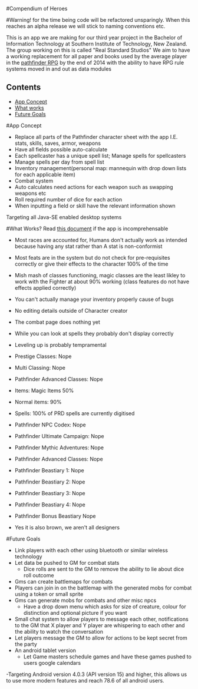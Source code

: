 #Compendium of Heroes

#Warning! for the time being code will be refactored unsparingly. When this reaches an alpha release we will stick to naming conventions etc.

This is an app we are making for our third year project in the Bachelor of Information Technology at Southern Institute of Technology, New Zealand.
The group working on this is called "Real Standard Studios"
We aim to have a working replacement for all paper and books used by the average player in the [pathfinder RPG](http://paizo.com/pathfinderRPG/) by the end of 2014 with the ability to have RPG rule systems moved in and out as data modules

## Contents

 - [App Concept](#app-concept)
 - [What works](#what-works)
 - [Future Goals](#future-goals)

#App Concept

- Replace all parts of the Pathfinder character sheet with the app I.E. stats, skills, saves, armor, weapons
- Have all fields possible auto-calculate
- Each spellcaster has a unique spell list; Manage spells for spellcasters
- Manage spells per day from spell list
- Inventory management(personal map: mannequin with drop down lists for each applicable item)
- Combat system
- Auto calculates need actions for each weapon such as swapping weapons etc
- Roll required number of dice for each action
- When inputting a field or skill have the relevant information shown

Targeting all Java-SE enabled desktop systems

#What Works?
Read [this document](https://drive.google.com/file/d/0B7VEqR5CsThseENUZFdsQjBDdU0/view?usp=sharing) if the app is incomprehensable

- Most races are accounted for, Humans don't actually work as intended because having any stat rather than A stat is non-conformist
- Most feats are in the system but do not check for pre-requisites correctly or give their effects to the character 100% of the time
- Mish mash of classes functioning, magic classes are the least likley to work with the Fighter at about 90% working (class features do not have effects applied correctly)
- You can't actually manage your inventory properly cause of bugs
- No editing details outside of Character creator
- The combat page does nothing yet
- While you can look at spells they probably don't display correctly
- Leveling up is probably tempramental
- Prestige Classes: Nope
- Multi Classing: Nope
- Pathfinder Advanced Classes: Nope
- Items: Magic Items 50%
- Normal items: 90%
- Spells: 100% of PRD spells are currently digitised

- Pathfinder NPC Codex: Nope
- Pathfinder Ultimate Campaign: Nope
- Pathfinder Mythic Adventures: Nope
- Pathfinder Advanced Classes: Nope
- Pathfinder Beastiary 1: Nope
- Pathfinder Beastiary 2: Nope
- Pathfinder Beastiary 3: Nope
- Pathfinder Beastiary 4: Nope
- Pathfinder Bonus Beastiary Nope

- Yes it is also brown, we aren't all designers


#Future Goals
- Link players with each other using bluetooth or similar wireless technology
- Let data be pushed to GM for combat stats
  - Dice rolls are sent to the GM to remove the ability to lie about dice roll outcome
- Gms can create battlemaps for combats
- Players can join in on the battlemap with the generated mobs for combat using a token or small sprite
- Gms can generate mobs for combats and other misc npcs
  - Have a drop down menu which asks for size of creature, colour for distinction and optional picture if you want
- Small chat system to allow players to message each other, notifications to the GM that X player and Y player are whispering to each other and the ability to watch the conversation
- Let players message the GM to allow for actions to be kept secret from the party
- An android tablet version
  - Let Game masters schedule games and have these games pushed to users google calendars

-Targeting Android version 4.0.3 (API version 15) and higher, this allows us to use more modern features and reach 78.6 of all android users.
